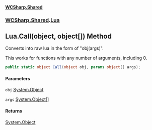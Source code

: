 #### [WCSharp.Shared](index.md 'index')
### [WCSharp.Shared](WCSharp.Shared.md 'WCSharp.Shared').[Lua](WCSharp.Shared.Lua.md 'WCSharp.Shared.Lua')

## Lua.Call(object, object[]) Method

Converts into raw lua in the form of "obj(args)".  
  
This works for functions with any number of arguments, including 0.

```csharp
public static object Call(object obj, params object[] args);
```
#### Parameters

<a name='WCSharp.Shared.Lua.Call(object,object[]).obj'></a>

`obj` [System.Object](https://docs.microsoft.com/en-us/dotnet/api/System.Object 'System.Object')

<a name='WCSharp.Shared.Lua.Call(object,object[]).args'></a>

`args` [System.Object](https://docs.microsoft.com/en-us/dotnet/api/System.Object 'System.Object')[[]](https://docs.microsoft.com/en-us/dotnet/api/System.Array 'System.Array')

#### Returns
[System.Object](https://docs.microsoft.com/en-us/dotnet/api/System.Object 'System.Object')